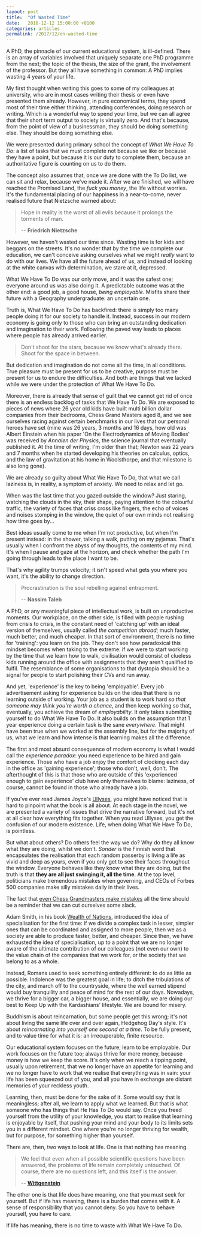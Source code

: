 ```yaml
---
layout: post
title:  "Of Wasted Time"
date:   2018-12-12 15:00:00 +0100
categories: articles
permalink: /2017/12/on-wasted-time
---
```

A PhD, the pinnacle of our current educational system, is ill-defined. There is an array of variables involved that uniquely separate one PhD programme from the next; the topic of the thesis, the size of the grant, the involvement of the professor. But they all have something in common: A PhD implies wasting 4 years of your life.

My first thought when writing this goes to some of my colleagues at university, who are in most cases writing their thesis or even have presented them already. However, in pure economical terms, they spend most of their time either thinking, attending conferences, doing research or writing. Which is a wonderful way to spend your time, but we can all agree that their short term output to society is virtually zero. And that's because, from the point of view of a businessman, they should be doing something else. They should be doing something else.

We were presented during primary school the concept of *What We Have To Do*: a list of tasks that we must complete not because we like or because they have a point, but because it is our duty to complete them, because an authoritative figure is counting on us to do them.

The concept also assumes that, once we are done with the To Do list, we can sit and relax, because we've made it. After we are finished, we will have reached the Promised Land, the *fuck you money*, the life without worries. It's the fundamental placing of our happiness in a near-to-come, never realised future that Nietzsche warned about:

> Hope in reality is the worst of all evils because it prolongs the torments of man.
>
> -- __Friedrich Nietzsche__

However, we haven't wasted our time since. Wasting time is for kids and beggars on the streets. It's no wonder that by the time we complete our education, we can't conceive asking ourselves what we might *really* want to do with our lives. We have all the future ahead of us, and instead of looking at the white canvas with determination, we stare at it, depressed.

What We Have To Do was our only move, and it was the safest one; everyone around us was also doing it. A predictable outcome was at the other end: a good job, a good house, *being employable*. Misfits share their future with a Geography undergraduate: an uncertain one.

Truth is, What We Have To Do has backfired: there is simply too many people doing it for our society to handle it. Instead, success in our modern economy is going only to those who can bring an outstanding dedication and imagination to their work. Following the paved way leads to places where people has already arrived earlier.

> Don't shoot for the stars, because we know what's already there. Shoot for the space in between.

But dedication and imagination do not come all the time, in all conditions. True pleasure must be present for us to be creative, purpose must be present for us to endure the difficulties. And both are things that we lacked while we were under the protection of What We Have To Do.

Moreover, there is already that sense of guilt that we cannot get rid of once there is an endless backlog of tasks that We Have To Do. We are exposed to pieces of news where 26 year old kids have built multi billion dollar companies from their bedrooms, Chess Grand Masters aged 8, and we see ourselves racing against certain benchmarks in our lives that our personal heroes have set (mine was 26 years, 3 months and 16 days, how old was Albert Einstein when his paper 'On the Electrodynamics of Moving Bodies' was received by *Annalen der Physics*, the science journal that eventually published it. At the time of writing, I'm older than that; Newton was 22 years and 7 months when he started developing his theories on calculus, optics, and the law of gravitation at his home in Woolsthorpe, and that milestone is also long gone).

We are already so guilty about What We Have To Do, that what we call laziness is, in reality, a symptom of anxiety. We need to relax and let go.

When was the last time that you gazed outside the window? Just staring, watching the clouds in the sky, their shape, paying attention to the colourful traffic, the variety of faces that criss cross like fingers, the echo of voices and noises stomping in the window, the quiet of our own minds not realising how time goes by...

Best ideas usually come to me when I'm not productive, but when I'm present instead: in the shower, talking a walk, putting on my pyjamas. That's usually when I confront the abyss of my thoughts, the contents of my mind. It's when I pause and gaze at the horizon, and check whether the path I'm going through leads to the place I want to be.

That's why agility trumps velocity; it isn't speed what gets you where you want, it's the ability to change direction.

> Procrastination is the soul rebelling against entrapment.
>
> -- __Nassim Taleb__

A PhD, or any meaningful piece of intellectual work, is built on unproductive moments. Our workplace, on the other side, is filled with people rushing from crisis to crisis, in the constant need of 'catching up' with an ideal version of themselves, usually called *the competition abroad*; much faster, much better, and much cheaper. In that sort of environment, there is no time for 'training': you learn on the job. They don't see how paradoxical this mindset becomes when taking to the extreme: if we were to start working by the time that we learn how to walk, civilisation would consist of clueless kids running around the office with assignments that they aren't qualified to fulfil. The resemblance of some organisations to that dystopia should be a signal for people to start polishing their CVs and run away.

And yet, 'experience' is the key to being 'employable'. Every job advertisement asking for experience builds on the idea that there is no learning outside of working. Your job as a student is to work hard *so that someone may think you're worth a chance*, and then keep working so that, eventually, you achieve the dream of *employability*. It only takes submitting yourself to do What We Have To Do. It also builds on the assumption that 1 year experience doing a certain task is the sane *everywhere*. That might have been true when we worked at the assembly line, but for the majority of us, what we learn and how intense is that learning makes all the difference.

The first and most absurd consequence of modern economy is what I would call the *experience paradox*: you need experience to be hired and gain experience. Those who have a job enjoy the comfort of clocking each day in the office as 'gaining experience'; those who don't, well, don't. The afterthought of this is that those who are outside of this 'experienced enough to gain experience' club have only themselves to blame: laziness, of course, cannot be found in those who already have a job.

If you've ever read James Joyce's [Ullyses](https://www.amazon.com/Ulysses-James-Joyce/dp/1494405490), you might have noticed that is hard to pinpoint what the book is all about. At each stage in the novel, we are presented a variety of issues that drive the narrative forward, but it's not at all clear how everything fits together. When you read Ullyses, you get the confusion of our modern existence. Life, when doing What We Have To Do, is pointless.

But what about others? Do others feel the way we do? Why do they all know what they are doing, whilst we don't. *Sonder* is the Finnish word that encapsulates the realisation that each random passerby is living a life as vivid and deep as yours, even if you only get to see their faces throughout the window. Everyone behaves like they know what they are doing, but the truth is that __they are all just swinging it, all the time__. At the top level, politicians make tremendous mistakes when governing, and CEOs of Forbes 500 companies make silly mistakes daily in their lives.

The fact that [even Chess Grandmasters make mistakes](https://www.nytimes.com/1982/08/15/arts/chess-even-grandmasters-make-errors.html) all the time should be a reminder that we can cut ourselves some slack.

Adam Smith, in his book [Wealth of Nations](https://www.amazon.com/Wealth-Nations-Adam-Smith/dp/1613829310), introduced the idea of specialisation for the first time: if we divide a complex task in lesser, simpler ones that can be coordinated and assigned to more people, then we as a society are able to produce faster, better, and cheaper. Since then, we have exhausted the idea of specialisation, up to a point that we are no longer aware of the ultimate contribution of our colleagues (not even our own) to the value chain of the companies that we work for, or the society that we belong to as a whole.

Instead, Romans used to seek something entirely different: to do as little as possible. Indolence was the greatest goal in life; to ditch the tribulations of the city, and march off to the countryside, where the well earned stipend would buy tranquility and peace of mind for the rest of our days. Nowadays, we thrive for a bigger car, a bigger house, and essentially, we are doing our best to Keep Up with the Kardashians' lifestyle. We are bound for misery.

Buddhism is about reincarnation, but some people get this wrong; it's not about living the same life over and over again, Hedgehog Day's style. It's about *reincarnating into yourself one second at a time*. To be fully present, and to value time for what it is: an irrecuperable, finite resource.

Our educational system focuses on the future; learn to be employable. Our work focuses on the future too; always thrive for more money, because money is how we keep the score. It's only when we reach a tipping point, usually upon retirement, that we no longer have an appetite for learning and we no longer have to work that we realise that everything was in vain: your life has been squeezed out of you, and all you have in exchange are distant memories of your reckless youth.

Learning, then, must be done for the sake of it. Some would say that is meaningless; after all, we learn to apply what we learned. But that is what someone who has things that He Has To Do would say. Once you freed yourself from the utility of your knowledge, you start to realise that learning is enjoyable by itself, that pushing your mind and your body to its limits sets you in a different mindset. One where you're no longer thriving for wealth, but for purpose, for something higher than yourself.

There are, then, two ways to look at life. One is that nothing has meaning.

> We feel that even when all possible scientific questions have been answered, the problems of life remain completely untouched. Of course, there are no questions left, and this itself is the answer.
>
> -- __[Wittgenstein](/tractatus-logico-philosophicus)__

The other one is that life does have meaning, one that you must seek for yourself. But if life has meaning, there is a burden that comes with it. A sense of responsibility that you cannot deny. So you have to behave yourself, you have to care.

If life has meaning, there is no time to waste with What We Have To Do.
